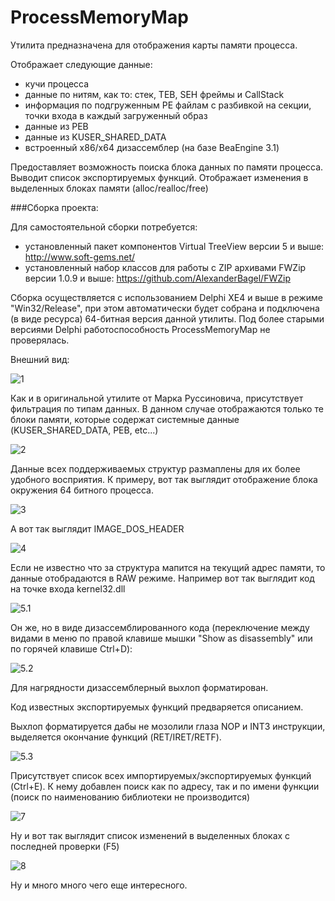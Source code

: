 ProcessMemoryMap
================

Утилита предназначена для отображения карты памяти процесса.

Отображает следующие данные:

* кучи процесса
* данные по нитям, как то: стек, TEB, SEH фреймы и CallStack
* информация по подгруженным PE файлам с разбивкой на секции, точки входа в каждый загруженный образ
* данные из PEB
* данные из KUSER_SHARED_DATA
* встроенный x86/x64 дизассемблер (на базе BeaEngine 3.1)

Предоставляет возможность поиска блока данных по памяти процесса.
Выводит список экспортируемых функций.
Отображает изменения в выделенных блоках памяти (alloc/realloc/free)

###Сборка проекта:

Для самостоятельной сборки потребуется:

* установленный пакет компонентов Virtual TreeView версии 5 и выше: http://www.soft-gems.net/ 
* установленный набор классов для работы с ZIP архивами FWZip версии 1.0.9 и выше: https://github.com/AlexanderBagel/FWZip

Сборка осуществляется с использованием Delphi XE4 и выше в режиме "Win32/Release", при этом автоматически будет собрана и подключена (в виде ресурса) 64-битная версия данной утилиты.
Под более старыми версиями Delphi работоспособность ProcessMemoryMap не проверялась.

Внешний вид:

![1](https://github.com/AlexanderBagel/ProcessMemoryMap/blob/master/img/1.png?raw=true "Внешний вид")

Как и в оригинальной утилите от Марка Руссиновича, присутствует фильтрация по типам данных.
В данном случае отображаются только те блоки памяти, которые содержат системные данные (KUSER_SHARED_DATA, PEB, etc...)

![2](https://github.com/AlexanderBagel/ProcessMemoryMap/blob/master/img/2.png?raw=true "Фильтрация")

Данные всех поддерживаемых структур размаплены для их более удобного восприятия.
К примеру, вот так выглядит отображение блока окружения 64 битного процесса.

![3](https://github.com/AlexanderBagel/ProcessMemoryMap/blob/master/img/3.png?raw=true "PEB")

А вот так выглядит IMAGE_DOS_HEADER

![4](https://github.com/AlexanderBagel/ProcessMemoryMap/blob/master/img/4.png?raw=true "IMAGE_DOS_HEADER")

Если не известно что за структура мапится на текущий адрес памяти, то данные отобрадаются в RAW режиме.
Например вот так выглядит код на точке входа kernel32.dll

![5.1](https://github.com/AlexanderBagel/ProcessMemoryMap/blob/master/img/5.png?raw=true "Entry Point RAW")

Он же, но в виде дизассемблированного кода (переключение между видами в меню по правой клавише мышки "Show as disassembly" или по горячей клавише Ctrl+D):

![5.2](https://github.com/AlexanderBagel/ProcessMemoryMap/blob/master/img/6.png?raw=true "Entry Point Disassembled")

Для нагрядности дизассемблерный выхлоп форматирован.


Код известных экспортируемых функций предваряется описанием. 


Выхлоп форматируется дабы не мозолили глаза NOP и INT3 инструкции, выделяется окончание функций (RET/IRET/RETF).

![5.3](https://github.com/AlexanderBagel/ProcessMemoryMap/blob/master/img/9.png?raw=true "NTDLL Export")

Присутствует список всех импортируемых/экспортируемых функций (Ctrl+E).
К нему добавлен поиск как по адресу, так и по имени функции (поиск по наименованию библиотеки не производится)

![7](https://github.com/AlexanderBagel/ProcessMemoryMap/blob/master/img/7.png?raw=true "Export list")

Ну и вот так выглядит список изменений в выделенных блоках с последней проверки (F5)

![8](https://github.com/AlexanderBagel/ProcessMemoryMap/blob/master/img/8.png?raw=true "Compare result")

Ну и много много чего еще интересного.